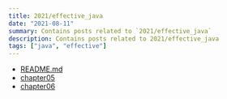 ```yaml
---
title: 2021/effective_java
date: "2021-08-11"
summary: Contains posts related to `2021/effective_java`
description: Contains posts related to 2021/effective_java
tags: ["java", "effective"]
---
```



+ [README.md](/2021/effective_java/README)
+ [chapter05](/2021/effective_java/chapter05)
+ [chapter06](/2021/effective_java/chapter06)
